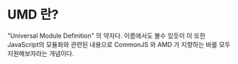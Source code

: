 
# UMD 란?
"Universal Module Definition" 의 약자다. 이름에서도 볼수 있듯이 이 또한 JavaScript의 모듈화와 관련된 내용으로 CommonJS 와 AMD 가 지향하는 바를 모두 지원해보자라는 개념이다.
